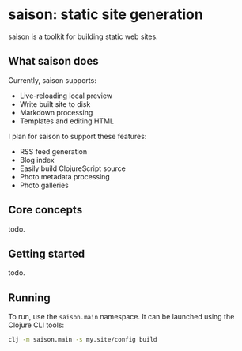 # saison: static site generation

saison is a toolkit for building static web sites.

## What saison does

Currently, saison supports:

- Live-reloading local preview
- Write built site to disk
- Markdown processing
- Templates and editing HTML

I plan for saison to support these features:

- RSS feed generation
- Blog index
- Easily build ClojureScript source
- Photo metadata processing
- Photo galleries

## Core concepts

todo.

## Getting started

todo.

## Running

To run, use the `saison.main` namespace. It can be launched using the
Clojure CLI tools:

```sh
clj -m saison.main -s my.site/config build
```
